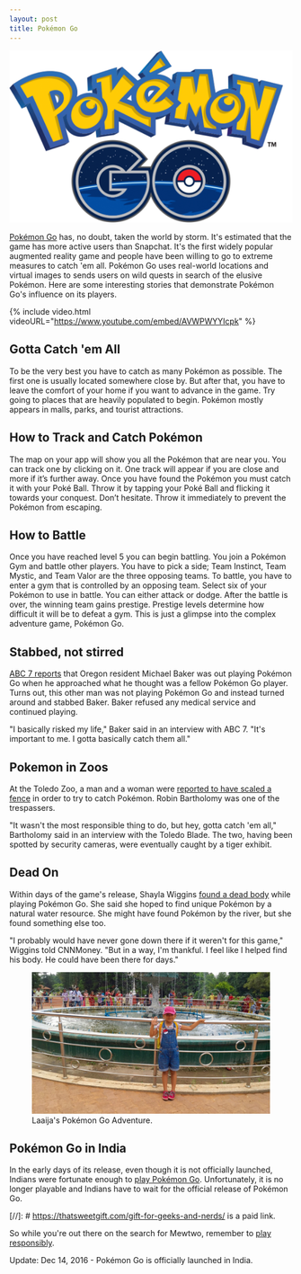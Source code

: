 ```yaml
---
layout: post
title: Pokémon Go
---
```


![Pokémon Go)](/static/2016/pokemon-go-logo.png)

[Pokémon Go](http://www.pokemongo.com/) has, no doubt, taken the world by storm. It's estimated that the game has more active users than Snapchat. It's the first widely popular augmented reality game and people have been willing to go to extreme measures to catch 'em all. Pokémon Go uses real-world locations and virtual images to sends users on wild quests in search of the elusive Pokémon. Here are some interesting stories that demonstrate Pokémon Go's influence on its players.

{% include video.html videoURL="https://www.youtube.com/embed/AVWPWYYIcpk" %}

## Gotta Catch 'em All

To be the very best you have to catch as many Pokémon as possible. The first one is usually located somewhere close by. But after that, you have to leave the comfort of your home if you want to advance in the game. Try going to places that are heavily populated to begin. Pokémon mostly appears in malls, parks, and tourist attractions.

## How to Track and Catch Pokémon

The map on your app will show you all the Pokémon that are near you. You can track one by clicking on it. One track will appear if you are close and more if it’s further away. Once you have found the Pokémon you must catch it with your Poké Ball. Throw it by tapping your Poké Ball and flicking it towards your conquest. Don’t hesitate. Throw it immediately to prevent the Pokémon from escaping.

## How to Battle

Once you have reached level 5 you can begin battling. You join a Pokémon Gym and battle other players. You have to pick a side; Team Instinct, Team Mystic, and Team Valor are the three opposing teams. To battle, you have to enter a gym that is controlled by an opposing team. Select six of your Pokémon to use in battle. You can either attack or dodge. After the battle is over, the winning team gains prestige. Prestige levels determine how difficult it will be to defeat a gym. This is just a glimpse into the complex adventure game, Pokémon Go.

## Stabbed, not stirred

[ABC 7 reports](http://abc7.com/news/pokemon-go-player-stabbed-keeps-playing/1428184/) that Oregon resident Michael Baker was out playing Pokémon Go when he approached what he thought was a fellow Pokémon Go player. Turns out, this other man was not playing Pokémon Go and instead turned around and stabbed Baker. Baker refused any medical service and continued playing. 

"I basically risked my life," Baker said in an interview with ABC 7. "It's important to me. I gotta basically catch them all."

## Pokemon in Zoos

At the Toledo Zoo, a man and a woman were [reported to have scaled a fence](http://www.toledoblade.com/Police-Fire/2016/07/14/Pair-of-Pokemon-Go-players-arrested-at-Toledo-Zoo.html) in order to try to catch Pokémon. Robin Bartholomy was one of the trespassers.

"It wasn't the most responsible thing to do, but hey, gotta catch 'em all," Bartholomy said in an interview with the Toledo Blade. The two, having been spotted by security cameras, were eventually caught by a tiger exhibit.

## Dead On

Within days of the game's release, Shayla Wiggins [found a dead body](http://money.cnn.com/2016/07/09/technology/pokemon-go-dead-body/) while playing Pokémon Go. She said she hoped to find unique Pokémon by a natural water resource. She might have found Pokémon by the river, but she found something else too.

"I probably would have never gone down there if it weren't for this game," Wiggins told CNNMoney. "But in a way, I'm thankful. I feel like I helped find his body. He could have been there for days."

<figure class="feature">
  <img src="/static/2016/laaija-pokemon.jpg" alt="Laaija's Pokémon Go Adventure." loading="lazy">
  <figcaption>
    Laaija's Pokémon Go Adventure.
  </figcaption>
</figure>

## Pokémon Go in India

In the early days of its release, even though it is not officially launched, Indians were fortunate enough to [play Pokémon Go](http://gadgets.ndtv.com/games/features/playing-pokemon-go-in-india-heres-everything-you-need-to-know-858349). Unfortunately, it is no longer playable and Indians have to wait for the official release of Pokémon Go.

[//]: # https://thatsweetgift.com/gift-for-geeks-and-nerds/ is a paid link.

So while you're out there on the search for Mewtwo, remember to [play responsibly](https://thatsweetgift.com/gift-for-geeks-and-nerds/).

Update: Dec 14, 2016 - Pokémon Go is officially launched in India.
